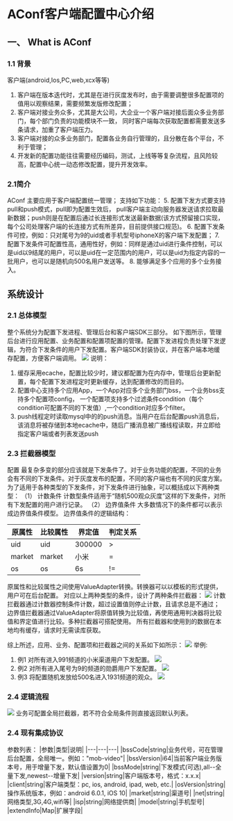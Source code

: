 # AConf客户端配置中心介绍

## 一、	What is AConf

### 1.1 背景 

客户端(android,Ios,PC,web,xcx等等)
1. 客户端在版本迭代时，尤其是在进行灰度发布时，由于需要调整很多配置项的值用以观察结果，需要频繁发版修改配置；
2. 客户端对接业务众多，尤其是大公司，大企业一个客户端对接后面众多业务部门，每个部门负责的功能模块不一致，
  同时客户端每次获取配置都需要发送多条请求，加重了客户端压力。
3. 客户端对接的众多业务部门，配置各业务自行管理的，且分散在各个平台，不利于管理；
4. 开发新的配置功能往往需要经历编码，测试，上线等等复杂流程，且风险较高，配置中心统一动态修改配置，提升开发效率。

  ### 2.1简介
  AConf 主要应用于客户端配置统一管理；
  支持如下功能：
5. 配置下发方式要支持pull和push模式，pull即为配置生效后，
  pull客户端主动向服务器发送请求拉取最新数据；push则是在配置后通过长连接形式发送最新数据(该方式预留接口实现，每个公司处理客户端的长连接方式有所差异，目前提供接口规范)。
6. 配置下发条件可控，例如：只对尾号为9的uid或者手机型号iphoneX的客户端下发配置；
7. 配置下发条件可配置性高，通用性好，例如：同样是通过uid进行条件控制，可以是uid以9结尾的用户，可以是uid在一定范围内的用户，可以是uid为指定内容的一批用户，也可以是随机向500名用户发送等。
8. 能够满足多个应用的多个业务接入。


## 系统设计

### 2.1	总体模型

整个系统分为配置下发进程、管理后台和客户端SDK三部分。
如下图所示，管理后台进行应用配置、业务配置和配置项配置的管理。配置下发进程负责处理下发逻辑，为符合下发条件的用户下发配置。客户端SDK封装协议，并在客户端本地缓存配置，方便客户端调用。
 ![](https://github.com/BenHaiXiao/aconf/tree/master/doc/pic/a0.png)
说明：
1. 缓存采用ecache，配置比较少时，建议都配置为在内存中，管理后台更新配置，每个配置下发进程定时更新缓存，达到配置修改的而目的。
2. 配置中心支持多个应用App，一个App对应多个业务部门bss，一个业务bss支持多个配置项config，
  一个配置项支持多个过滤条件condition（每个condition可配置不同的下发值）,一个condition对应多个filter。
3. push线程定时读取mysql中的的push消息。当用户在后台配置push消息后，该消息将被存储到本地ecache中，随后广播消息被广播线程读取，并立即给指定客户端或者列表发送push


### 2.3	拦截器模型
 配置 最复杂多变的部分应该就是下发条件了。对于业务功能的配置，不同的业务会有不同的下发条件。对于灰度发布的配置，不同的客户端也有不同的灰度方案。为了适用于各种类型的下发条件，对下发条件进行抽象，可以概括成以下两种类型：
（1）	计数条件
计数型条件适用于“随机500观众灰度”这样的下发条件，对所有下发配置的用户进行记录。
（2）	边界值条件
大多数情况下的条件都可以表示成边界值条件模型。
边界值条件的逻辑结构：

| 原属性    | 比较属性   | 界定值    | 判定关系 |
| ------ | ------ | ------ | ---- |
| uid    | uid    | 300000 | >    |
| market | market | 小米     | =    |
| os     | os     | 6s     | !=   |


原属性和比较属性之间使用ValueAdapter转换。转换器可以以模板的形式提供，用户可在后台配置。
对应以上两种类型的条件，设计了两种条件拦截器：
 ![](https://github.com/BenHaiXiao/aconf/tree/master/doc/pic/a1.png)
计数拦截器通过计数器控制条件计数，超过设置值则停止计数，且请求总是不通过；
边界值拦截器通过ValueAdapter将原值转换为比较值，再使用通用判决器将比较值和界定值进行比较。多种拦截器可搭配使用。
所有拦截器和使用到的数据在本地均有缓存，请求时无需读库获取。

综上所述，应用、业务、配置项和拦截器之间的关系如下如所示：
 ![](https://github.com/BenHaiXiao/aconf/tree/master/doc/pic/a2.png)
举例:
1. 例1 对所有进入991频道的小米渠道用户下发配置。
 ![](https://github.com/BenHaiXiao/aconf/tree/master/doc/pic/a3.png)
2. 例2 对所有进入尾号为9的频道的勋爵用户下发配置。
![](https://github.com/BenHaiXiao/aconf/tree/master/doc/pic/a4.png)
3. 例3 将配置随机发放给500名进入1931频道的观众。
![](https://github.com/BenHaiXiao/aconf/tree/master/doc/pic/a5.png)

### 2.4	逻辑流程
![](https://github.com/BenHaiXiao/aconf/tree/master/doc/pic/a7.png)
业务可配置全局拦截器，若不符合全局条件则直接返回默认列表。


###  2.4 现有集成协议

参数列表：
|参数|类型|说明|
|---|---|---|
|bssCode|string|业务代号，可在管理后台配置，全局唯一。例如："mob-video"|
|bssVersion|i64|当前客户端业务版本号，用于增量下发，默认值设置为0|
|bssMode|string|下发模式(可选),all--全量下发,newest--增量下发|
|version|string|客户端版本号，格式：x.x.x|
|client|string|客户端类型：pc, ios, android, ipad, web, etc.|
|osVersion|string|操作系统版本，例如：android 6.0.1, iOS 10|
|market|string|渠道号|
|net|string|网络类型,3G,4G,wifi等|
|isp|string|网络提供商|
|model|string|手机型号|
|extendInfo|Map|扩展字段|